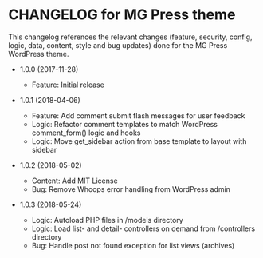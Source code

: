 CHANGELOG for MG Press theme
============================

This changelog references the relevant changes (feature, security, config, logic, data, content, style and bug updates) done
for the MG Press WordPress theme.

* 1.0.0 (2017-11-28)
  * Feature: Initial release

* 1.0.1 (2018-04-06)
  * Feature: Add comment submit flash messages for user feedback
  * Logic: Refactor comment templates to match WordPress comment_form() logic and hooks
  * Logic: Move get_sidebar action from base template to layout with sidebar

* 1.0.2 (2018-05-02)
  * Content: Add MIT License
  * Bug: Remove Whoops error handling from WordPress admin

* 1.0.3 (2018-05-24)
  * Logic: Autoload PHP files in /models directory
  * Logic: Load list- and detail- controllers on demand from /controllers directory
  * Bug: Handle post not found exception for list views (archives)
